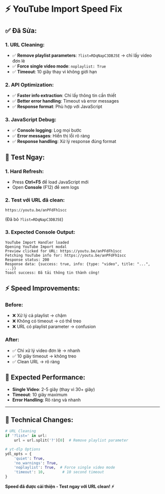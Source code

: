 # ⚡ YouTube Import Speed Fix

## ✅ **Đã Sửa:**

### **1. URL Cleaning:**
- ✅ **Remove playlist parameters**: `?list=RDqNapC3DBJ5E` → chỉ lấy video đơn lẻ
- ✅ **Force single video mode**: `noplaylist: True`
- ✅ **Timeout**: 10 giây thay vì không giới hạn

### **2. API Optimization:**
- ✅ **Faster info extraction**: Chỉ lấy thông tin cần thiết
- ✅ **Better error handling**: Timeout và error messages
- ✅ **Response format**: Phù hợp với JavaScript

### **3. JavaScript Debug:**
- ✅ **Console logging**: Log mọi bước
- ✅ **Error messages**: Hiển thị lỗi rõ ràng
- ✅ **Response handling**: Xử lý response đúng format

## 🚀 **Test Ngay:**

### **1. Hard Refresh:**
- Press **Ctrl+F5** để load JavaScript mới
- Open **Console** (F12) để xem logs

### **2. Test với URL đã clean:**
```
https://youtu.be/anPFdFh1scc
```
(Đã bỏ `?list=RDqNapC3DBJ5E`)

### **3. Expected Console Output:**
```
YouTube Import Handler loaded
Opening YouTube Import modal
Preview clicked for URL: https://youtu.be/anPFdFh1scc
Fetching YouTube info for: https://youtu.be/anPFdFh1scc
Response status: 200
Response data: {success: true, info: {type: "video", title: "...", ...}}
Toast success: Đã tải thông tin thành công!
```

## ⚡ **Speed Improvements:**

### **Before:**
- ❌ Xử lý cả playlist → chậm
- ❌ Không có timeout → có thể treo
- ❌ URL có playlist parameter → confusion

### **After:**
- ✅ Chỉ xử lý video đơn lẻ → nhanh
- ✅ 10 giây timeout → không treo
- ✅ Clean URL → rõ ràng

## 🎯 **Expected Performance:**

- **Single Video**: 2-5 giây (thay vì 30+ giây)
- **Timeout**: 10 giây maximum
- **Error Handling**: Rõ ràng và nhanh

---

## 🔧 **Technical Changes:**

```python
# URL Cleaning
if '?list=' in url:
    url = url.split('?')[0]  # Remove playlist parameter

# yt-dlp Options
ydl_opts = {
    'quiet': True,
    'no_warnings': True,
    'noplaylist': True,  # Force single video mode
    'timeout': 10,        # 10 second timeout
}
```

**Speed đã được cải thiện - Test ngay với URL clean! ⚡**
